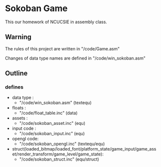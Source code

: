 # Sokoban Game

This our homework of NCUCSIE in assembly class.

## Warning

The rules of this project are written in "/code/Game.asm"

Changes of data type names are defined in "/code/win_sokoban.asm"

## Outline

<!-- "/code/Game.asm"
"/code/sokoban.asm"(include sokoban_input.inc, sokoban_asset.inc, sokoban_struct.inc):

```asm
GetBitmapHandle(Assets: ptr game_asset, BitmapId: u32);
GetGlyphHandle(Assets: ptr game_asset, FontId: u32, Codepoint: u32);
GetBitmapInfo(Assets: ptr game_asset, BitmapId: u32, Result: ptr ptr loaded_bitmap);
GetFontInfo(Assets: ptr game_asset, FontId: u32, Result: ptr ptr loaded_font);
GetGlyphInfo(Assets: ptr game_asset, FontId: u32, Codepoint: u32, Result: ptr ptr loaded_bitmap);
LoadBitmap(Platform: ptr platform_state, Assets: ptr game_asset, BitmapId: u32, Path: ptr char);
LoadFont(Platform: ptr platform_state, Assets: ptr game_asset, FontId: u32, Path: ptr char, FaceName: ptr char);
IsDown(Input: ptr game_input, ButtonIndex: u32);
WasDown(Input: ptr game_input, ButtonIndex: u32);
IsPressed(Input: ptr game_input, ButtonIndex: u32);
WasPressed(Input: ptr game_input, ButtonIndex: u32);

SafeRatio1 macro A, B

DrawBitmap(Transform: ptr render_transform, Assets: ptr game_asset, BitmapId: u32, MinX: f32, MinY: f32, MaxX: f32, MaxY: f32, R: f32, G: f32, B: f32, A: f32);
DrawString(Transform: ptr render_transform, Assets: ptr game_asset, String: ptr char, FontId: u32, X: f32, Y: f32, Height: f32, AlignX: u32, AlignY: u32, R: f32, G: f32, B: f32, A: f32);
StartTransformByHeight(Transform: ptr render_transform, DisplayHeight: f32, WindowWidth: s32, WindowHeight: s32);
FreeLevel(Platform: ptr platform_state, Level: ptr game_level);
SaveLevel(GameState: ptr game_state, Platform: ptr platform_state, Path: ptr char);
LoadLevel(GameState: ptr game_state, Platform: ptr platform_state, Path: ptr char);
SetCameraP(Transform: ptr render_transform, X: f32, Y: f32);
AddCameraP(Transform: ptr render_transform, X: f32, Y: f32);
TransformMouse(Input: ptr game_input, Transform: ptr render_transform, WindowWidth: s32, WindowHeight: s32);
GameInit(GameState: ptr game_state, Platform: ptr platform_state);
GameUpdate(GameState: ptr game_state, GameInput: ptr game_input, WindowWidth: s32, WindowHeight: s32);
GameRender(GameState: ptr game_state, WindowWidth: s32, WindowHeight: s32);
``` -->

<!--others are too much..., let me suck for a while-->
### defines

- data type  :
  - "/code/win_sokoban.asm"    (textequ)
- floats     :
  - "/code/float_table.inc"    (data)
- assets     :
  - "/code/sokoban_asset.inc"  (equ)
- input code :
  - "/code/sokoban_input.inc"  (equ)
- opengl code:
  - "/code/sokoban_opengl.inc" (textequ/equ)
- struct(loaded_bitmap/loaded_font/platform_state/game_input/game_asset/render_transform/game_level/game_state):
  - "/code/sokoban_struct.inc" (equ/struct)


<!-- ### procedures

"code/sokoban_opengl.asm":

```asm
OpenglInit();
OpenglAllocateTexture(_Width: s32, _Height: s32, Buffer: ptr u32, Result: ptr u32);
OpenglQuad(MinX: f32, MinY: f32, MaxX: f32, MaxY: f32, R: f32, G: f32, B: f32, A: f32);
OpenglTexturedQuad(MinX: f32, MinY: f32, MaxX: f32, MaxY: f32, R: f32, G: f32, B: f32, A: f32, TextureHandle: u32); -->
```

